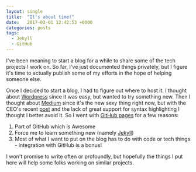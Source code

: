 ```yaml
---
layout: single
title:  "It's about time!"
date:   2017-03-01 12:42:53 +0000
categories: posts
tags:
  - Jekyll
  - GitHub
---
```


I've been meaning to start a blog for a while to share some of the tech projects I work on. So far, I've just documented things privately, but I figure it's time to actually publish some of my efforts in the hope of helping someone else.

Once I decided to start a blog, I had to figure out where to host it. I thought about [Wordpress][wordpress] since it was easy, but wanted to try something new. Then I thought about [Medium][medium] since it's the new sexy thing right now, but with the CEO's recent [post][medium-ceo] and the lack of great support for syntax highlighting I thought I better avoid it. So I went with [GitHub pages][gh-pages] for a few reasons:
1. Part of GitHub which is Awesome
2. Force me to learn something new (namely [Jekyll][jekyll-docs])
3. Most of what I want to put on the blog has to do with code or tech things - integration with GitHub is a bonus!

I won't promise to write often or profoundly, but hopefully the things I put here will help some folks working on similar projects.

[jekyll-docs]: https://jekyllrb.com/docs/home
[wordpress]:   wordpress.com
[medium]: https://medium.com/
[medium-ceo]: https://blog.medium.com/renewing-mediums-focus-98f374a960be#.bck89ye98
[gh-pages]: https://pages.github.com/
